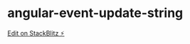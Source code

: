 # angular-event-update-string

[Edit on StackBlitz ⚡️](https://stackblitz.com/edit/angular-event-update-string)